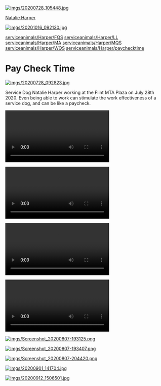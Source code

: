 
<link rel="prerender" href="https://serviceanimals.github.io/Harper/">

[![imgs/20200728_105448.jpg](https://github.com/serviceanimals/Harper/raw/master/imgs/20200728_105448.jpg)](https://github.com/serviceanimals/Harper/raw/master/imgs/20200728_105448.jpg)

[Natalie Harper](https://serviceanimals.github.io/Harper/)

[![imgs/20201016_092130.jpg](https://github.com/serviceanimals/Harper/raw/master/imgs/20201016_092130.jpg)](https://github.com/serviceanimals/Harper/raw/master/imgs/20201016_092130.jpg)

[serviceanimals/](https://serviceanimals.github.io/)[Harper/](https://serviceanimals.github.io/Harper)[FQS](FQS.md)
[serviceanimals/](https://serviceanimals.github.io/)[Harper/](https://serviceanimals.github.io/Harper)[LL](LL.md)
[serviceanimals/](https://serviceanimals.github.io/)[Harper/](https://serviceanimals.github.io/Harper)[MA](MA.md)
[serviceanimals/](https://serviceanimals.github.io/)[Harper/](https://serviceanimals.github.io/Harper)[MQS](MQS.md)
[serviceanimals/](https://serviceanimals.github.io/)[Harper/](https://serviceanimals.github.io/Harper)[WQS](WQS.md)
[serviceanimals/](https://serviceanimals.github.io/)[Harper/](https://serviceanimals.github.io/Harper)[paychecktime](paychecktime.md)

# Pay Check Time

[![imgs/20200728_092823.jpg](https://github.com/serviceanimals/Harper/raw/master/imgs/20200728_092823.jpg)](https://github.com/serviceanimals/Harper/raw/master/imgs/20200728_092823.jpg)

Service Dog Natalie Harper working at the Flint MTA Plaza on July 28th 2020.  Even being able to work can stimulate the work effectiveness of a service dog, and can be like a paycheck.

<video src = "imgs/vids/20200814_142329.mp4" controls width="328"> Your browser does not support embedded video through HTML5.  </video>

<video src = "imgs/vids/20200505_152314.mp4" controls width="328"> Your browser does not support embedded video through HTML5.  </video>

<video src = "imgs/vids/20200505_153530.mp4" controls width="328"> Your browser does not support embedded video through HTML5.  </video>

<video src = "imgs/vids/20200515_184319.mp4" controls width="328"> Your browser does not support embedded video through HTML5.  </video>

<!-- [![Harper freeway](https://github.com/serviceanimals/Harper/raw/master/imgs/Screenshot_20221013-211722.png)](https://github.com/serviceanimals/Harper/raw/master/imgs/vids/20200814_142329.mp4)
Please tap the picture above in order to download a short video.  -->

[![imgs/Screenshot_20200807-193125.png](https://github.com/serviceanimals/Harper/raw/master/imgs/Screenshot_20200807-193125.png)](https://github.com/serviceanimals/Harper/raw/master/imgs/Screenshot_20200807-193125.png)

[![imgs/Screenshot_20200807-193407.png](https://github.com/serviceanimals/Harper/raw/master/imgs/Screenshot_20200807-193407.png)](https://github.com/serviceanimals/Harper/raw/master/imgs/Screenshot_20200807-193407.png)

[![imgs/Screenshot_20200807-204420.png](https://github.com/serviceanimals/Harper/raw/master/imgs/Screenshot_20200807-204420.png)](https://github.com/serviceanimals/Harper/raw/master/imgs/Screenshot_20200807-204420.png)

[![imgs/20200901_141704.jpg](https://github.com/serviceanimals/Harper/raw/master/imgs/20200901_141704.jpg)](https://github.com/serviceanimals/Harper/raw/master/imgs/20200901_141704.jpg)

[![imgs/20200912_1506501.jpg](https://github.com/serviceanimals/Harper/raw/master/imgs/20200912_1506501.jpg)](https://github.com/serviceanimals/Harper/raw/master/imgs/20200912_1506501.jpg)

<!-- [![Harper freeway](https://raw.githubusercontent.com/serviceanimals/Harper/master/imgs/Screenshot_20221013-211722.png)](https://raw.githubusercontent.com/serviceanimals/Harper/master/imgs/vids/20200814_142329.mp4)

[Issues at this repository](https://github.com/serviceanimals/Harper/issues)

[Pulls at this repository](https://github.com/serviceanimals/Harper/pulls)

Harper paychecktime.md EF -->
